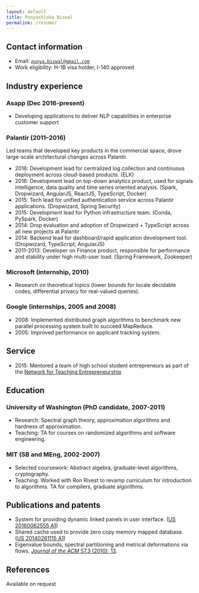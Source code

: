```yaml
---
layout: default
title: Punyashloka Biswal
permalink: /resume/
---
```


## Contact information
- Email: [`punya.biswal@gmail.com`](mailto:punya.biswal@gmail.com)
- Work eligibility: H-1B visa holder, I-140 approved

## Industry experience

### Asapp (Dec 2016-present)
- Developing applications to deliver NLP capabilities in enterprise customer support

### Palantir (2011–2016)
Led teams that developed key products in the commercial space, drove large-scale architectural changes across Palantir.

- 2016: Development lead for centralized log collection and continuous deployment across cloud-based products. (ELK)
- 2016: Development lead on top-down analytics product, used for signals intelligence, data quality and time series oriented analysis. (Spark, Dropwizard, AngularJS, ReactJS, TypeScript, Docker)
- 2015: Tech lead for unified authentication service across Palantir applications. (Dropwizard, Spring Security)
- 2015: Development lead for Python infrastructure team. (Conda, PySpark, Docker)
- 2014: Drop evaluation and adoption of Dropwizard + TypeScript across all new projects at Palantir
- 2014: Backend lead for dashboard/rapid application development tool. (Dropwizard, TypeScript, AngularJS)
- 2011-2013: Developer on Finance product, responsible for performance and stability under high multi-user load. (Spring Framework, Zookeeper)

### Microsoft (internship, 2010)
- Research on theoretical topics (lower bounds for locale decidable codes, differential privacy for real-valued queries).

### Google (internships, 2005 and 2008)
- 2008: Implemented distributed graph algorithms to benchmark new parallel processing system built to succeed MapReduce.
- 2005: Improved performance on applicant tracking system.

## Service
- 2015: Mentored a team of high school student entrepreneurs as part of the [Network for Teaching Entrepreneurship](https://www.nfte.com/)

## Education

### University of Washington (PhD candidate, 2007-2011)
- Research: Spectral graph theory, approximation algorithms and hardness of approximation.
- Teaching: TA for courses on randomized algorithms and software engineering.

### MIT (SB and MEng, 2002-2007)
- Selected coursework: Abstract algebra, graduate-level algorithms, cryptography.
- Teaching: Worked with Ron Rivest to revamp curriculum for introduction to algorithms. TA for compilers, graduate algorithms.

## Publications and patents
- System for providing dynamic linked panels in user interface. ([US 20160062555 A1](http://www.google.com/patents/US20160062555))
- Shared cache used to provide zero copy memory mapped database. ([US 20140281115 A1](http://www.google.com/patents/US20140281115))
- Eigenvalue bounds, spectral partitioning and metrical deformations via flows. [*Journal of the ACM* 57.3 (2010): 13](http://dx.doi.org/10.1145/1706591.1706593).

## References
Available on request
